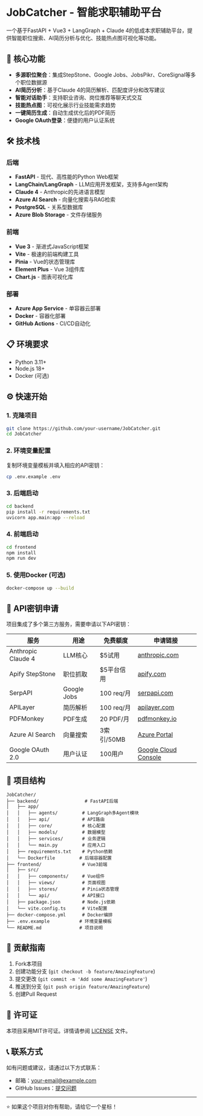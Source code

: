 # JobCatcher - 智能求职辅助平台

一个基于FastAPI + Vue3 + LangGraph + Claude 4的低成本求职辅助平台，提供智能职位搜索、AI简历分析与优化、技能热点图可视化等功能。

## 🚀 核心功能

- **多源职位聚合**：集成StepStone、Google Jobs、JobsPikr、CoreSignal等多个职位数据源
- **AI简历分析**：基于Claude 4的简历解析、匹配度评分和改写建议
- **智能对话助手**：支持职业咨询、岗位推荐等聊天式交互
- **技能热点图**：可视化展示行业技能需求趋势
- **一键简历生成**：自动生成优化后的PDF简历
- **Google OAuth登录**：便捷的用户认证系统

## 🛠 技术栈

### 后端
- **FastAPI** - 现代、高性能的Python Web框架
- **LangChain/LangGraph** - LLM应用开发框架，支持多Agent架构
- **Claude 4** - Anthropic的先进语言模型
- **Azure AI Search** - 向量化搜索与RAG检索
- **PostgreSQL** - 关系型数据库
- **Azure Blob Storage** - 文件存储服务

### 前端
- **Vue 3** - 渐进式JavaScript框架
- **Vite** - 极速的前端构建工具
- **Pinia** - Vue的状态管理库
- **Element Plus** - Vue 3组件库
- **Chart.js** - 图表可视化库

### 部署
- **Azure App Service** - 单容器云部署
- **Docker** - 容器化部署
- **GitHub Actions** - CI/CD自动化

## 📋 环境要求

- Python 3.11+
- Node.js 18+
- Docker (可选)

## ⚙️ 快速开始

### 1. 克隆项目
```bash
git clone https://github.com/your-username/JobCatcher.git
cd JobCatcher
```

### 2. 环境变量配置
复制环境变量模板并填入相应的API密钥：
```bash
cp .env.example .env
```

### 3. 后端启动
```bash
cd backend
pip install -r requirements.txt
uvicorn app.main:app --reload
```

### 4. 前端启动
```bash
cd frontend
npm install
npm run dev
```

### 5. 使用Docker (可选)
```bash
docker-compose up --build
```

## 🔑 API密钥申请

项目集成了多个第三方服务，需要申请以下API密钥：

| 服务 | 用途 | 免费额度 | 申请链接 |
|------|------|----------|----------|
| Anthropic Claude 4 | LLM核心 | $5试用 | [anthropic.com](https://www.anthropic.com/api) |
| Apify StepStone | 职位抓取 | $5平台信用 | [apify.com](https://apify.com/) |
| SerpAPI | Google Jobs | 100 req/月 | [serpapi.com](https://serpapi.com/) |
| APILayer | 简历解析 | 100 req/月 | [apilayer.com](https://apilayer.com/) |
| PDFMonkey | PDF生成 | 20 PDF/月 | [pdfmonkey.io](https://pdfmonkey.io/) |
| Azure AI Search | 向量搜索 | 3索引/50MB | [Azure Portal](https://portal.azure.com/) |
| Google OAuth 2.0 | 用户认证 | 100用户 | [Google Cloud Console](https://console.cloud.google.com/) |

## 📁 项目结构

```
JobCatcher/
├── backend/                 # FastAPI后端
│   ├── app/
│   │   ├── agents/         # LangGraph多Agent模块
│   │   ├── api/            # API路由
│   │   ├── core/           # 核心配置
│   │   ├── models/         # 数据模型
│   │   ├── services/       # 业务逻辑
│   │   └── main.py         # 应用入口
│   ├── requirements.txt    # Python依赖
│   └── Dockerfile         # 后端容器配置
├── frontend/               # Vue3前端
│   ├── src/
│   │   ├── components/     # Vue组件
│   │   ├── views/          # 页面视图
│   │   ├── stores/         # Pinia状态管理
│   │   └── api/            # API接口
│   ├── package.json        # Node.js依赖
│   └── vite.config.ts      # Vite配置
├── docker-compose.yml      # Docker编排
├── .env.example           # 环境变量模板
└── README.md              # 项目说明
```

## 🤝 贡献指南

1. Fork本项目
2. 创建功能分支 (`git checkout -b feature/AmazingFeature`)
3. 提交更改 (`git commit -m 'Add some AmazingFeature'`)
4. 推送到分支 (`git push origin feature/AmazingFeature`)
5. 创建Pull Request

## 📄 许可证

本项目采用MIT许可证。详情请参阅 [LICENSE](LICENSE) 文件。

## 📞 联系方式

如有问题或建议，请通过以下方式联系：
- 邮箱：your-email@example.com
- GitHub Issues：[提交问题](https://github.com/your-username/JobCatcher/issues)

---

⭐ 如果这个项目对你有帮助，请给它一个星标！ 
